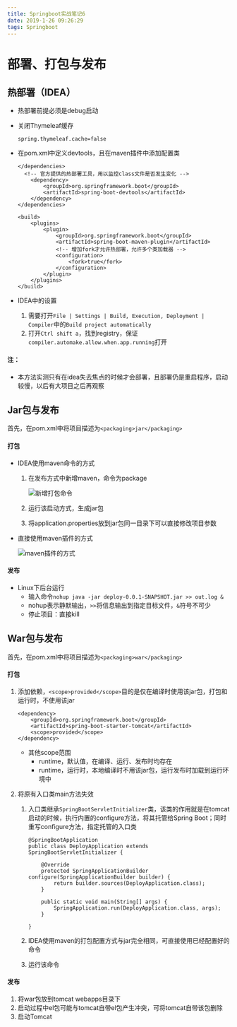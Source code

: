 ```yaml
---
title: Springboot实战笔记6
date: 2019-1-26 09:26:29
tags: Springboot
---
```



# 部署、打包与发布	

## 热部署（IDEA）

- 热部署前提必须是debug启动

- 关闭Thymeleaf缓存

  ```
  spring.thymeleaf.cache=false
  ```

- 在pom.xml中定义devtools，且在maven插件中添加配置类

  ```
  </dependencies>
  	<!-- 官方提供的热部署工具，用以监控class文件是否发生变化 -->
      <dependency>
          <groupId>org.springframework.boot</groupId>
          <artifactId>spring-boot-devtools</artifactId>
      </dependency>
  </dependencies>
  
  <build>
      <plugins>
          <plugin>
              <groupId>org.springframework.boot</groupId>
              <artifactId>spring-boot-maven-plugin</artifactId>
              <!-- 增加fork才允许热部署，允许多个类加载器 -->
              <configuration>
                  <fork>true</fork>
              </configuration>
          </plugin>
      </plugins>
  </build>
  ```

- IDEA中的设置
  1. 需要打开`File | Settings | Build, Execution, Deployment | Compiler`中的`Build project automatically`
  2. 打开`Ctrl shift a`，找到registry，保证`compiler.automake.allow.when.app.running`打开

#### 注：

- 本方法实测只有在idea失去焦点的时候才会部署，且部署仍是重启程序，启动较慢，以后有大项目之后再观察

## Jar包与发布

首先，在pom.xml中将项目描述为`<packaging>jar</packaging>`

#### 打包

- IDEA使用maven命令的方式

  1. 在发布方式中新增maven，命令为package

     ![新增打包命令](https://ws3.sinaimg.cn/large/005BYqpggy1fzjrnk4qw7j31fu0u04ij.jpg)

  2. 运行该启动方式，生成jar包

  3. 将application.properties放到jar包同一目录下可以直接修改项目参数

- 直接使用maven插件的方式

  ![maven插件的方式](https://ws3.sinaimg.cn/large/005BYqpgly1fzjsfvjsvoj312a0kokcy.jpg)

#### 发布

- Linux下后台运行
  - 输入命令`nohup java -jar deploy-0.0.1-SNAPSHOT.jar >> out.log &`
  - nohup表示静默输出，`>>`将信息输出到指定目标文件，`&`符号不可少
  - 停止项目：直接kill

## War包与发布

首先，在pom.xml中将项目描述为`<packaging>war</packaging>`

#### 打包

1. 添加依赖，`<scope>provided</scope>`目的是仅在编译时使用该jar包，打包和运行时，不使用该jar

   ```
   <dependency>
       <groupId>org.springframework.boot</groupId>
       <artifactId>spring-boot-starter-tomcat</artifactId>
       <scope>provided</scope>
   </dependency>
   ```

   - 其他scope范围
     - runtime，默认值，在编译、运行、发布时均存在
     - runtime，运行时，本地编译时不用该jar包，运行发布时加载到运行环境中

2. 将原有入口类main方法失效

   1. 入口类继承`SpringBootServletInitializer`类，该类的作用就是在tomcat启动的时候，执行内置的configure方法，将其托管给Spring Boot；同时重写configure方法，指定托管的入口类

      ```
      @SpringBootApplication
      public class DeployApplication extends SpringBootServletInitializer {
      
          @Override
          protected SpringApplicationBuilder configure(SpringApplicationBuilder builder) {
              return builder.sources(DeployApplication.class);
          }
      
          public static void main(String[] args) {
              SpringApplication.run(DeployApplication.class, args);
          }
      
      }
      ```

   2. IDEA使用maven的打包配置方式与jar完全相同，可直接使用已经配置好的命令

   3. 运行该命令

#### 发布

1. 将war包放到tomcat webapps目录下
2. 启动过程中el包可能与tomcat自带el包产生冲突，可将tomcat自带该包删除
3. 启动Tomcat